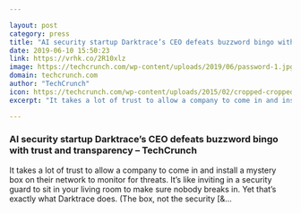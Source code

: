 ```yaml
---

layout: post
category: press
title: "AI security startup Darktrace’s CEO defeats buzzword bingo with trust and transparency"
date: 2019-06-10 15:50:23
link: https://vrhk.co/2R10xlz
image: https://techcrunch.com/wp-content/uploads/2019/06/password-1.jpg?w=533
domain: techcrunch.com
author: "TechCrunch"
icon: https://techcrunch.com/wp-content/uploads/2015/02/cropped-cropped-favicon-gradient.png?w=180
excerpt: "It takes a lot of trust to allow a company to come in and install a mystery box on their network to monitor for threats. It’s like inviting in a security guard to sit in your living room to make sure nobody breaks in. Yet that’s exactly what Darktrace does. (The box, not the security [&amp;…"

---
```


### AI security startup Darktrace’s CEO defeats buzzword bingo with trust and transparency – TechCrunch

It takes a lot of trust to allow a company to come in and install a mystery box on their network to monitor for threats. It’s like inviting in a security guard to sit in your living room to make sure nobody breaks in. Yet that’s exactly what Darktrace does. (The box, not the security [&amp;…